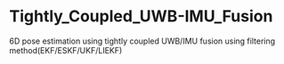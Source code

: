 # Tightly_Coupled_UWB-IMU_Fusion
6D pose estimation using tightly coupled UWB/IMU fusion using filtering method(EKF/ESKF/UKF/LIEKF)
